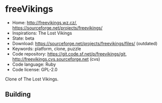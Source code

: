 # freeVikings

- Home: http://freevikings.wz.cz/, https://sourceforge.net/projects/freevikings/
- Inspirations: The Lost Vikings
- State: beta
- Download: https://sourceforge.net/projects/freevikings/files/ (outdated)
- Keywords: platform, clone, puzzle
- Code repository: https://git.code.sf.net/p/freevikings/git, http://freevikings.cvs.sourceforge.net (cvs)
- Code language: Ruby
- Code license: GPL-2.0

Clone of The Lost Vikings.

## Building
